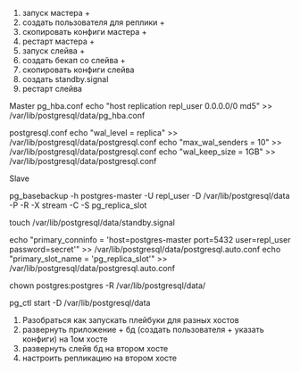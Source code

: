 1. запуск мастера +
2. создать пользователя для реплики +
3. скопировать конфиги мастера +
4. рестарт мастера +
5. запуск слейва +
6. создать бекап со слейва +
7. скопировать конфиги слейва
8. создать standby.signal
9. рестарт слейва


Master
pg_hba.conf
echo "host replication repl_user 0.0.0.0/0 md5" >> /var/lib/postgresql/data/pg_hba.conf

postgresql.conf
echo "wal_level = replica" >> /var/lib/postgresql/data/postgresql.conf
echo "max_wal_senders = 10" >> /var/lib/postgresql/data/postgresql.conf
echo "wal_keep_size = 1GB" >> /var/lib/postgresql/data/postgresql.conf


Slave

pg_basebackup -h postgres-master -U repl_user -D /var/lib/postgresql/data -P -R -X stream -C -S pg_replica_slot

touch /var/lib/postgresql/data/standby.signal

echo "primary_conninfo = 'host=postgres-master port=5432 user=repl_user password=secret'" >> /var/lib/postgresql/data/postgresql.auto.conf
echo "primary_slot_name = 'pg_replica_slot'" >> /var/lib/postgresql/data/postgresql.auto.conf

chown postgres:postgres -R /var/lib/postgresql/data/

pg_ctl start -D /var/lib/postgresql/data

1. Разобраться как запускать плейбуки для разных хостов
2. развернуть приложение + бд (создать пользователя + указать конфиги) на 1ом хосте 
3. развернуть слейв бд на втором хосте
4. настроить репликацию на втором хосте